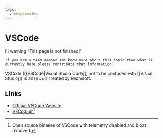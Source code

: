 ```yaml
---
tags:
  - Programming
---
```


# VSCode

!!! warning "This page is not finished!"

    If you are a team member and know more about this topic than what is currently here please contribute that information.

VSCode ([[VSCode|Visual Studio Code]], not to be confused with [[Visual Studio]]) is an [[IDE]] created by Microsoft.

## Links

- [Official VSCode Website](https://code.visualstudio.com/)
- [VSCodium[^1]](https://vscodium.com/)

[^1]: Open source binaries of VSCode with telemetry disabled and bloat removed.